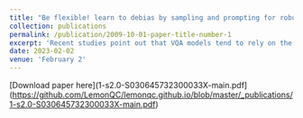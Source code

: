 ```yaml
---
title: "Be flexible! learn to debias by sampling and prompting for robust visual question answering"
collection: publications
permalink: /publication/2009-10-01-paper-title-number-1
excerpt: 'Recent studies point out that VQA models tend to rely on the language prior in the training data to answer the questions, which prevents the VQA model from generalization on the out-of-distribution test data. To address this problem, approaches are designed to reduce the language distribution prior effect by constructing negative image–question pairs, while they cannot provide the proper visual reason for answering the question. In this paper, we present a new debiasing framework for VQA by Learning to Sample paired image–question and Prompt for given question (LSP). Specifically, we construct the negative image–question pairs with certain sampling rate to prevent the model from overly relying on the visual shortcut content. Notably, question types provide a strong hint for answering the questions. We utilize question type to constrain the sampling process for negative question–image pairs, and further learn the question type-guided prompt for better question comprehension. Extensive experiments on two public benchmarks, VQA-CP v2 and VQA v2, demonstrate that our model achieves new state-of-the-art results in overall accuracy.'
date: 2023-02-02
venue: 'February 2'
---
```

[Download paper here](1-s2.0-S030645732300033X-main.pdf](https://github.com/LemonQC/lemonqc.github.io/blob/master/_publications/1-s2.0-S030645732300033X-main.pdf)

